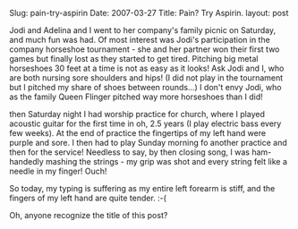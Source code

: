Slug: pain-try-aspirin
Date: 2007-03-27
Title: Pain? Try Aspirin.
layout: post

Jodi and Adelina and I went to her company&#39;s family picnic on Saturday, and much fun was had. Of most interest was Jodi&#39;s participation in the company horseshoe tournament - she and her partner won their first two games but finally lost as they started to get tired. Pitching big metal horseshoes 30 feet at a time is not as easy as it looks! Ask Jodi and I, who are both nursing sore shoulders and hips! (I did not play in the tournament but I pitched my share of shoes between rounds...) I don&#39;t envy Jodi, who as the family Queen Flinger pitched way more horseshoes than I did!

then Saturday night I had worship practice for church, where I played acoustic guitar for the first time in oh, 2.5 years (I play electric bass every few weeks). At the end of practice the fingertips of my left hand were purple and sore. I then had to play Sunday morning fo another practice and then for the service! Needless to say, by then closing song, I was ham-handedly mashing the strings - my grip was shot and every string felt like a needle in my finger! Ouch!

So today, my typing is suffering as my entire left forearm is stiff, and the fingers of my left hand are quite tender. :-(

Oh, anyone recognize the title of this post?
